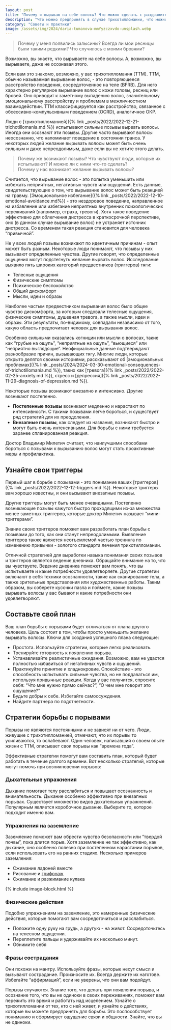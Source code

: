 ```yaml
---
layout: post
title: "Почему я вырываю на себе волосы? Что можно сделать с раздражителями"
description: "Что можно предпринять в случае трихотилломании, что можно сделать самостоятельно без помощи психолога"
category: "Советы и практики"
image: /assets/img/2024/daria-tumanova-mmYyzczxvdo-unsplash.webp
---
```


> Почему у меня появились залысины? Всегда ли мои ресницы были такими редкими? Что случилось с моими бровями?

Возможно, вы знаете, что вырываете на себе волосы. А, возможно, вы вырываете, даже не осознавая этого.

Если вам это знакомо, возможно, у вас трихотилломания (ТТМ). ТТМ, обычно называемая вырывание волос, - это повторяющееся расстройство поведения, 
сосредоточенное на теле (BFRB). Для него характерно регулярное вырывание волос с кожи головы, ресниц или бровей. Оно приводит к заметному выпадению 
волос, значительному эмоциональному расстройству и проблемам в межличностном взаимодействии. ТТМ классифицируется как расстройство, 
связанное с обсессивно-компульсивным поведением (OCRD), аналогичное ОКР.

Люди с [трихотилломанией]({% link _posts/2022/2022-12-21-trichotillomania.md %}) испытывают сильные позывы вырвать волосы. Иногда они осознают эти позывы. Другие часто вырывают волосы неосознанно, что напоминает 
поведение в состоянии транса. У некоторых людей желание вырывать волосы может быть очень сильным и даже непреодолимым, даже если вы не хотите этого делать.

> Почему же возникают позывы? Что чувствуют люди, которые их испытывают? И можно ли с ними что-то сделать?   
> Почему у нас возникает желание вырывать волосы?

Считается, что вырывание волос - это попытка уменьшить или избежать неприятных, негативных чувств или ощущений. Есть данные, свидетельствующие 
о том, что вырывание волос может быть реакцией на травму. [Эмоциональное избегание]({% link _posts/2022/2022-12-10-emotional-avoidance.md%}) - это нездоровое поведение, направленное на избавление или избегание неприятных 
внутренних психологических переживаний (например, страха, тревоги). Хотя такое поведение эффективно для облегчения дистресса в краткосрочной перспективе,
оно (в данном случае вырывание волос) не устраняет источник дистресса. Со временем такая реакция становится для человека “привычной”.

Не у всех людей позывы возникают по идентичным причинам - опыт может быть разным. Некоторые люди понимают, что позывы у них вызывают определенные чувства. 
Другие говорят, что определенные ощущения могут подстегнуть желание вырвать волос. Исследование выявило пять широких категорий предвестников (триггеров) тяги:

- Телесные ощущения
- Физические симптомы
- Психическое беспокойство
- Общий дискомфорт
- Мысли, идеи и образы

Наиболее частым предвестником вырывания волос было общее чувство дискомфорта, за которым следовали телесные ощущения, физические симптомы, 
душевная тревога, а также мысли, идеи и образы. Эти результаты, по-видимому, совпадали независимо от того, какую область предпочитает человек для вырывания волос.

Особенно сильными оказались когниции или мысли о волосах, такие как “грубые на ощупь”, “неприятные на ощупь”, “вьющиеся” или “неприятно выглядящие”. 
Неофициальные данные подтверждают разнообразие причин, вызывающих тягу. Многие люди, которые открыто делятся своими историями, рассказывают об [эмоциональных проблемах]({% link _posts/2024/2024-03-30-emotional-consequences-of-trichotillomania.md %}),
таких как [тревога]({% link _posts/2022/2022-02-25-anxiety.md %}), стресс и [депрессия]({% link _posts/2022/2022-11-29-diagnosis-of-depression.md %}).

Некоторые позывы возникают внезапно и интенсивно. Другие возникают постепенно.

- **Постепенные позывы** возникают медленно и нарастают по интенсивности. С такими позывами легче бороться, и существует ряд стратегий для их преодоления.
- **Внезапные позывы**, как следует из названия, возникают быстро и могут быть очень интенсивными. Для борьбы с ними требуется заранее спланированная реакция.

Доктор Владимир Милетич считает, что наилучшими способами бороться с позывами к вырыванию волос могут стать проактивные меры и профилактика.

## Узнайте свои триггеры

Первый шаг в борьбе с позывами - это понимание ваших [триггеров]({% link _posts/2022/2022-12-12-triggers.md %}). Некоторые триггеры вам хорошо известны, и они вызывают внезапные позывы.

Другие триггеры могут быть менее очевидными. Постепенно возникающие позывы кажутся быстро проходящими из-за множества менее 
заметных триггеров, которые доктор Милетич называет “мини-триггерами”.

Знание своих триггеров поможет вам разработать план борьбы с позывами до того, как они станут непреодолимыми. Выявление триггеров 
также является неотъемлемой частью тренинга по изменению привычки - золотого стандарта лечения трихотилломании.

Отличной стратегией для выработки навыка понимания своих позывов и триггеров является ведение дневника. Обращайте внимание на то, 
что вы чувствуете. Ведение дневника поможет вам понять, что вы испытываете и какие потребности удовлетворяете. Другие стратегии 
включают в себя техники осознанности, такие как сканирование тела, а также зрительные представления или художественные работы. 
Таким образом, вы соберете кусочки пазла и поймете, какие позывы вырывать волосы у вас бывают и какие потребности они удовлетворяют.

## Составьте свой план

Ваш план борьбы с порывами будет отличаться от плана другого человека. Цель состоит в том, чтобы просто уменьшить желание вырывать волосы. Ключи для создания успешного плана следующие:

- Простота. Используйте стратегии, которые легко реализовать.
- Тренируйте готовность к появлению порыва.
- Устанавливайте реалистичные ожидания. Возможно, вам не удастся полностью избавиться от негативных чувств и ощущений.
- Практикуйте принятие и хладнокровие. Спокойствие - это способность испытывать сильные чувства, но не поддаваться им, используя привычные реакции. 
Когда у вас получится, спросите себя: “Что мне нужно прямо сейчас?”, “О чем мне говорит это ощущение?”
- Будьте добры к себе. Избегайте самоосуждения.
- Найдите партнера по подотчетности.

## Стратегии борьбы с порывами

Порывы не являются постоянными и не зависят ни от чего. Люди, живущие с трихотилломанией, отмечают, что их порывы то усиливаются, то ослабевают. 
Один человек, написавший о своем опыте жизни с ТТМ, описывает свои порывы как “времена года”.

Эффективные стратегии помогут вам составить план, который будет работать в течение долгого времени. Вот несколько стратегий, 
которые могут помочь при возникновении порывов:

### Дыхательные упражнения 
Дыхание помогает телу расслабиться и повышает осознанность и внимательность. Дыхание особенно 
эффективно при внезапных порывах. Существует множество видов дыхательных упражнений. Популярным является коробочное дыхание. Выберите то, которое подходит именно вам.

### Упражнения на заземление 
Заземление поможет вам обрести чувство безопасности или “твердой почвы”, пока длится порыв. 
Хотя заземление не так эффективно, как дыхание, оно особенно полезно при постепенном нарастании порывов, если использовать его на ранних стадиях. Несколько примеров заземления:

- Сжимание ладоней вместе
- Рисование и <a href="https://ru.wikipedia.org/wiki/%D0%93%D1%80%D0%B8%D1%84%D0%BE%D0%BD%D0%B0%D0%B6" rel="nofollow" target="_blank">грифонаж</a>
- Сжимание и разжимание кулака

{% include image-block.html %}

### Физические действия
Подобно упражнениям на заземление, это намеренные физические действия, которые помогают вам сосредоточиться и расслабиться.

- Положите одну руку на грудь, а другую - на живот. Сосредоточьтесь на телесном ощущении.
- Переплетите пальцы и удерживайте их несколько минут.
- Обнимите себя

### Фразы сострадания
Они похожи на мантру. Используйте фразы, которые несут смысл и вызывают сострадание. Произносите их. 
Всегда держите их наготове. Избегайте “аффирмаций”, если не уверены, что они вам подойдут.

Порывы случаются. Знание того, что делать при появлении порыва, и осознание того, что вы не одиноки в своих переживаниях,
поможет вам пережить это время и работать над исцелением. Узнайте о трихотилломании от тех, кто с ней живет, и узнайте о действиях, которые 
вы можете предпринять для борьбы. Это поспособствует пониманию и сформирует ощущение связи и общности. Знайте, что вы не одиноки.
